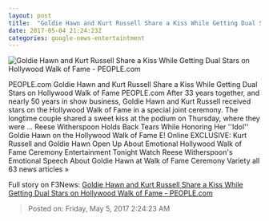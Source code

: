 ```yaml
---
layout: post
title:  "Goldie Hawn and Kurt Russell Share a Kiss While Getting Dual Stars on Hollywood Walk of Fame - PEOPLE.com"
date: 2017-05-04 21:24:23Z
categories: google-news-entertaintment
---
```


![Goldie Hawn and Kurt Russell Share a Kiss While Getting Dual Stars on Hollywood Walk of Fame - PEOPLE.com](http://i1.wp.com/peopledotcom.files.wordpress.com/2017/05/goldie-hawn-5.jpg?crop=0px%2C0px%2C2000px%2C1050px&resize=1200%2C630&ssl=1)

PEOPLE.com Goldie Hawn and Kurt Russell Share a Kiss While Getting Dual Stars on Hollywood Walk of Fame PEOPLE.com After 33 years together, and nearly 50 years in show business, Goldie Hawn and Kurt Russell received stars on the Hollywood Walk of Fame in a special joint ceremony. The longtime couple shared a sweet kiss at the podium on Thursday, where they were ... Reese Witherspoon Holds Back Tears While Honoring Her ''Idol'' Goldie Hawn on the Hollywood Walk of Fame E! Online EXCLUSIVE: Kurt Russell and Goldie Hawn Open Up About Emotional Hollywood Walk of Fame Ceremony Entertainment Tonight Watch Reese Witherspoon's Emotional Speech About Goldie Hawn at Walk of Fame Ceremony Variety all 63 news articles »


Full story on F3News: [Goldie Hawn and Kurt Russell Share a Kiss While Getting Dual Stars on Hollywood Walk of Fame - PEOPLE.com](http://www.f3nws.com/n/ZTTztG)

> Posted on: Friday, May 5, 2017 2:24:23 AM
